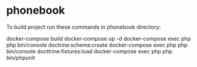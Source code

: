 # phonebook
To build project run these commands in phonebook directory:

docker-compose build
docker-compose up -d
docker-compose exec php php bin/console doctrine:schema:create
docker-compose exec php php bin/console docttrine:fixtures:load
docker-compose exec php php bin/phpunit
